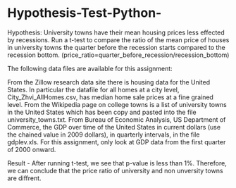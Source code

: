 # Hypothesis-Test-Python-

Hypothesis: University towns have their mean housing prices less effected by recessions. Run a t-test to compare the ratio of the mean price of houses in university towns the quarter before the recession starts compared to the recession bottom. (price_ratio=quarter_before_recession/recession_bottom)

The following data files are available for this assignment:

From the Zillow research data site there is housing data for the United States. In particular the datafile for all homes at a city level, City_Zhvi_AllHomes.csv, has median home sale prices at a fine grained level.
From the Wikipedia page on college towns is a list of university towns in the United States which has been copy and pasted into the file university_towns.txt.
From Bureau of Economic Analysis, US Department of Commerce, the GDP over time of the United States in current dollars (use the chained value in 2009 dollars), in quarterly intervals, in the file gdplev.xls. For this assignment, only look at GDP data from the first quarter of 2000 onward.

Result - After running t-test, we see that p-value is less than 1%. Therefore, we can conclude that the price ratio of university and non unversity towns are diffrent.
